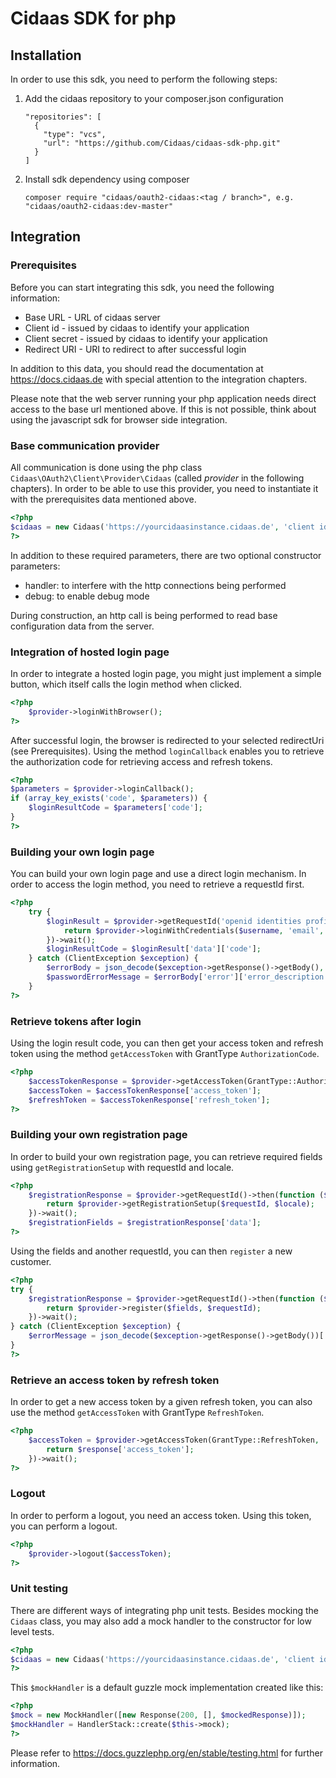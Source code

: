 # Cidaas SDK for php


## Installation

In order to use this sdk, you need to perform the following steps:

1. Add the cidaas repository to your composer.json configuration
   ```
   "repositories": [
     {
       "type": "vcs",
       "url": "https://github.com/Cidaas/cidaas-sdk-php.git"
     }
   ]
   ```
1. Install sdk dependency using composer
   ```
   composer require "cidaas/oauth2-cidaas:<tag / branch>", e.g. "cidaas/oauth2-cidaas:dev-master"
   ```


## Integration

### Prerequisites
Before you can start integrating this sdk, you need the following information:
- Base URL - URL of cidaas server
- Client id - issued by cidaas to identify your application
- Client secret - issued by cidaas to identify your application
- Redirect URI - URI to redirect to after successful login

In addition to this data, you should read the documentation at https://docs.cidaas.de with special attention to the integration chapters.

Please note that the web server running your php application needs direct access to the base url mentioned above. If this is not possible, think about
using the javascript sdk for browser side integration.

### Base communication provider
All communication is done using the php class `Cidaas\OAuth2\Client\Provider\Cidaas` (called *provider* in the following chapters). In order to be
able to use this provider, you need to instantiate it with the prerequisites data mentioned above.
```php
<?php
$cidaas = new Cidaas('https://yourcidaasinstance.cidaas.de', 'client id', 'client secret', 'https://yourwebsite/redirectAfterLogin');
?>
```

In addition to these required parameters, there are two optional constructor parameters:
- handler: to interfere with the http connections being performed
- debug: to enable debug mode

During construction, an http call is being performed to read base configuration data from the server.

### Integration of hosted login page
In order to integrate a hosted login page, you might just implement a simple button, which itself calls the login method when clicked.
```php
<?php
    $provider->loginWithBrowser();
?>
```
After successful login, the browser is redirected to your selected redirectUri (see Prerequisites). Using the method `loginCallback` enables you to retrieve the authorization code for retrieving access and refresh tokens.
```php
<?php
$parameters = $provider->loginCallback();
if (array_key_exists('code', $parameters)) {
    $loginResultCode = $parameters['code'];     
}
?>
```

### Building your own login page
You can build your own login page and use a direct login mechanism. In order to access the login method, you need to retrieve a requestId first.
```php
<?php
    try {
        $loginResult = $provider->getRequestId('openid identities profile offline_access')->then(function ($requestId) {
            return $provider->loginWithCredentials($username, 'email', $password, $requestId);
        })->wait();
        $loginResultCode = $loginResult['data']['code'];
    } catch (ClientException $exception) {
        $errorBody = json_decode($exception->getResponse()->getBody(), true);
        $passwordErrorMessage = $errorBody['error']['error_description'];
    }
?>
```

### Retrieve tokens after login
Using the login result code, you can then get your access token and refresh token using the method `getAccessToken` with GrantType `AuthorizationCode`. 
```php
<?php
    $accessTokenResponse = $provider->getAccessToken(GrantType::AuthorizationCode, $loginResultCode)->wait();
    $accessToken = $accessTokenResponse['access_token'];
    $refreshToken = $accessTokenResponse['refresh_token'];
?>
```

### Building your own registration page
In order to build your own registration page, you can retrieve required fields using `getRegistrationSetup` with requestId and locale. 
```php
<?php
    $registrationResponse = $provider->getRequestId()->then(function ($requestId) {
        return $provider->getRegistrationSetup($requestId, $locale);
    })->wait();
    $registrationFields = $registrationResponse['data'];
?>
```
Using the fields and another requestId, you can then `register` a new customer.
```php
<?php
try {
    $registrationResponse = $provider->getRequestId()->then(function ($requestId) {
        return $provider->register($fields, $requestId);
    })->wait();
} catch (ClientException $exception) {
    $errorMessage = json_decode($exception->getResponse()->getBody())['error']['error'];
}
?>
```

### Retrieve an access token by refresh token
In order to get a new access token by a given refresh token, you can also use the method `getAccessToken` with GrantType `RefreshToken`.
```php
<?php
    $accessToken = $provider->getAccessToken(GrantType::RefreshToken, '', $refreshToken)->then(function ($response) {
        return $response['access_token'];
    })->wait();
?>
```


### Logout
In order to perform a logout, you need an access token. Using this token, you can perform a logout.
```php
<?php
    $provider->logout($accessToken);
?>
```

### Unit testing
There are different ways of integrating php unit tests. Besides mocking the `Cidaas` class, you may also add a mock handler to the constructor for low level tests. 
```php
<?php
$cidaas = new Cidaas('https://yourcidaasinstance.cidaas.de', 'client id', 'client secret', 'https://yourwebsite/redirectAfterLogin', $mockHandler);
?>
```
This `$mockHandler` is a default guzzle mock implementation created like this:
```php
<?php
$mock = new MockHandler([new Response(200, [], $mockedResponse)]);
$mockHandler = HandlerStack::create($this->mock);
?>
```
Please refer to https://docs.guzzlephp.org/en/stable/testing.html for further information.
